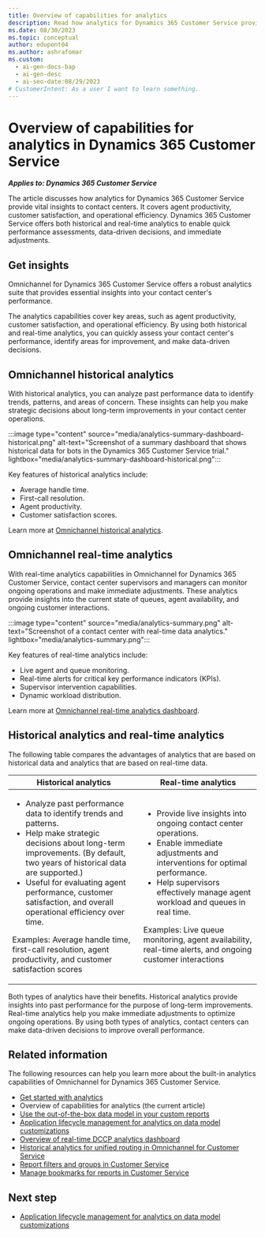 ```yaml
---
title: Overview of capabilities for analytics
description: Read how analytics for Dynamics 365 Customer Service provide vital insights. Make data-driven decisions based on historical and real-time analytics.
ms.date: 08/30/2023
ms.topic: conceptual
author: edupont04
ms.author: ashrafomar
ms.custom:
  - ai-gen-docs-bap
  - ai-gen-desc
  - ai-seo-date:08/29/2023
# CustomerIntent: As a user I want to learn something.
---
```


# Overview of capabilities for analytics in Dynamics 365 Customer Service

***Applies to: Dynamics 365 Customer Service***

The article discusses how analytics for Dynamics 365 Customer Service provide vital insights to contact centers. It covers agent productivity, customer satisfaction, and operational efficiency. Dynamics 365 Customer Service offers both historical and real-time analytics to enable quick performance assessments, data-driven decisions, and immediate adjustments.

## Get insights

Omnichannel for Dynamics 365 Customer Service offers a robust analytics suite that provides essential insights into your contact center's performance.

The analytics capabilities cover key areas, such as agent productivity, customer satisfaction, and operational efficiency. By using both historical and real-time analytics, you can quickly assess your contact center's performance, identify areas for improvement, and make data-driven decisions.

## Omnichannel historical analytics

With historical analytics, you can analyze past performance data to identify trends, patterns, and areas of concern. These insights can help you make strategic decisions about long-term improvements in your contact center operations.

:::image type="content" source="media/analytics-summary-dashboard-historical.png" alt-text="Screenshot of a summary dashboard that shows historical data for bots in the Dynamics 365 Customer Service trial." lightbox="media/analytics-summary-dashboard-historical.png":::

Key features of historical analytics include:

- Average handle time​.
- First-call resolution​.
- Agent productivity​.
- Customer satisfaction scores.

Learn more at [Omnichannel historical analytics](/dynamics365/customer-service/oc-historical-analytics-reports?tabs=customerserviceadmincenter).

## Omnichannel real-time analytics

With real-time analytics capabilities in Omnichannel for Dynamics 365 Customer Service, contact center supervisors and managers can monitor ongoing operations and make immediate adjustments. These analytics provide insights into the current state of queues, agent availability, and ongoing customer interactions.

:::image type="content" source="media/analytics-summary.png" alt-text="Screenshot of a contact center with real-time data analytics." lightbox="media/analytics-summary.png":::

Key features of real-time analytics include:

- Live agent and queue monitoring.
- Real-time alerts for critical key performance indicators (KPIs).
- Supervisor intervention capabilities.
- Dynamic workload distribution.

Learn more at [Omnichannel real-time analytics dashboard](/dynamics365/customer-service/intro-realtime-analytics-dashboard).

## Historical analytics and real-time analytics

The following table compares the advantages of analytics that are based on historical data and analytics that are based on real-time data.

| Historical analytics | Real-time analytics |
|---|---|
| <ul><li>Analyze past performance data to identify trends and patterns.</li><li>Help make strategic decisions about long-term improvements. (By default, two years of historical data are supported.)</li><li>Useful for evaluating agent performance, customer satisfaction, and overall operational efficiency over time.</li></ul><p>Examples: Average handle time, first-call resolution, agent productivity, and customer satisfaction scores</p> | <ul><li>Provide live insights into ongoing contact center operations.</li><li>Enable immediate adjustments and interventions for optimal performance.</li><li>Help supervisors effectively manage agent workload and queues in real time.</li></ul><p>Examples: Live queue monitoring, agent availability, real-time alerts, and ongoing customer interactions</p> |

Both types of analytics have their benefits. Historical analytics provide insights into past performance for the purpose of long-term improvements. Real-time analytics help you make immediate adjustments to optimize ongoing operations. By using both types of analytics, contact centers can make data-driven decisions to improve overall performance.

## Related information

The following resources can help you learn more about the built-in analytics capabilities of Omnichannel for Dynamics 365 Customer Service.

- [Get started with analytics](analytics-get-started.md)
- Overview of capabilities for analytics (the current article)
- [Use the out-of-the-box data model in your custom reports](/dynamics365/customer-service/use-datamodel)
- [Application lifecycle management for analytics on data model customizations](analytics-alm-custom-reports.md)
- [Overview of real-time DCCP analytics dashboard](/dynamics365/customer-service/intro-realtime-analytics-dashboard)
- [Historical analytics for unified routing in Omnichannel for Customer Service](/dynamics365/customer-service/oc-historical-analytics-unified-routing)
- [Report filters and groups in Customer Service](/dynamics365/customer-service/report-filters-groups)
- [Manage bookmarks for reports in Customer Service](/dynamics365/customer-service/manage-bookmarks)

## Next step

- [Application lifecycle management for analytics on data model customizations](analytics-alm-custom-reports.md)

<!--## Tags

*Industries:* Services (70-89)

*Stakeholders* Customer services, IT, Operations, Project Management, Service operations

*Products:* Dynamics 365 Customer Service, Dynamics 365 Customer Service Insights-->
